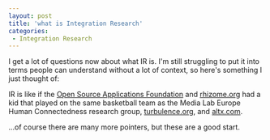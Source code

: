```yaml
---
layout: post
title: 'what is Integration Research'
categories:
 - Integration Research
---
```



I get a lot of questions now about what IR is. I'm still struggling to put it into terms people can understand without a lot of context, so here's something I just thought of:

IR is like if the <a href="http://osafoundation.org/">Open Source Applications Foundation</a>  and <a href="http://rhizome.org/">rhizome.org</a> had a kid that played on the same basketball team as the <a class="dead">Media Lab Europe Human Connectedness research group</a>, <a href="http://turbulence.org/">turbulence.org</a>, and <a href="http://altx.com/home.html">altx.com</a>.

...of course there are many more pointers, but these are a good start.
